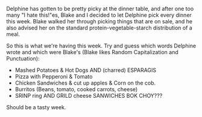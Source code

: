 <!--
.. title: Delphine's Meal Plan
.. date: 2009-04-20 17:03:36
.. author: Amy Brown
-->

Delphine has gotten to be pretty picky at the dinner
table, and after one too many "I hate this!"es, Blake
and I decided to let Delphine pick every dinner this
week. Blake walked her through picking things that
are on sale, and he also advised her on the standard
protein-vegetable-starch distribution of a meal.

So this is what we're having this week. Try and guess
which words Delphine wrote and which were Blake's (Blake
likes Random Capitalization and Punctuation):

- Mashed Potatoes & Hot Dogs AND (charred) ESPARAGIS
- Pizza with Pepperoni & Tomato
- Chicken Sandwiches & cut up apples & Corn on the cob.
- Burritos (Beans, tomato, cooked carrots, cheese)
- SRINP ring AND GRILD cheese SANWICHES BOK CHOY???

Should be a tasty week.


